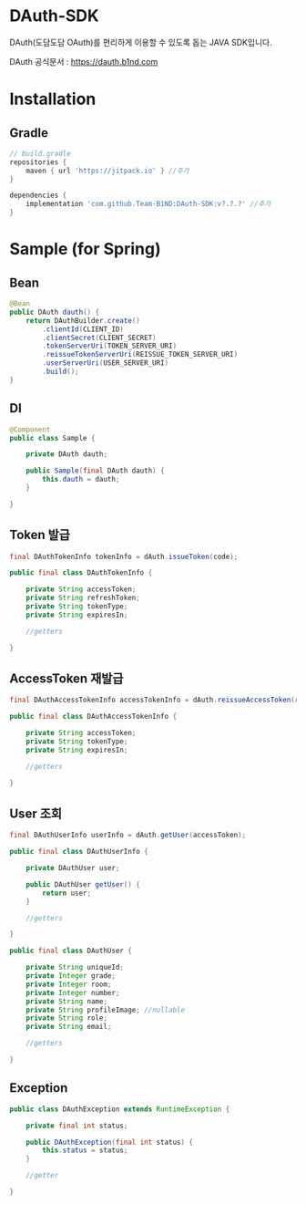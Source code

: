 # DAuth-SDK
DAuth(도담도담 OAuth)를 편리하게 이용할 수 있도록 돕는 JAVA SDK입니다.

DAuth 공식문서 : https://dauth.b1nd.com

# Installation

## Gradle
```gradle
// build.gradle
repositories {
    maven { url 'https://jitpack.io' } //추가
}

dependencies {
    implementation 'com.github.Team-B1ND:DAuth-SDK:v?.?.?' //추가
}
```

# Sample (for Spring)

## Bean
```java
@Bean
public DAuth dauth() {
    return DAuthBuilder.create()
        .clientId(CLIENT_ID)
        .clientSecret(CLIENT_SECRET)
        .tokenServerUri(TOKEN_SERVER_URI)
        .reissueTokenServerUri(REISSUE_TOKEN_SERVER_URI)
        .userServerUri(USER_SERVER_URI)
        .build();
}
```

## DI
```java
@Component
public class Sample {

    private DAuth dauth;

    public Sample(final DAuth dauth) {
        this.dauth = dauth;
    }

}
```

## Token 발급
```java
final DAuthTokenInfo tokenInfo = dAuth.issueToken(code);
```
```java
public final class DAuthTokenInfo {

    private String accessToken;
    private String refreshToken;
    private String tokenType;
    private String expiresIn;

    //getters

}
```

## AccessToken 재발급
```java
final DAuthAccessTokenInfo accessTokenInfo = dAuth.reissueAccessToken(refreshToken);
```
```java
public final class DAuthAccessTokenInfo {

    private String accessToken;
    private String tokenType;
    private String expiresIn;

    //getters

}
```

## User 조회
```java
final DAuthUserInfo userInfo = dAuth.getUser(accessToken);
```
```java
public final class DAuthUserInfo {

    private DAuthUser user;

    public DAuthUser getUser() {
        return user;
    }

    //getters

}

public final class DAuthUser {

    private String uniqueId;
    private Integer grade;
    private Integer room;
    private Integer number;
    private String name;
    private String profileImage; //nullable
    private String role;
    private String email;

    //getters

}
```

## Exception
```java
public class DAuthException extends RuntimeException {

    private final int status;

    public DAuthException(final int status) {
        this.status = status;
    }

    //getter

}
```
